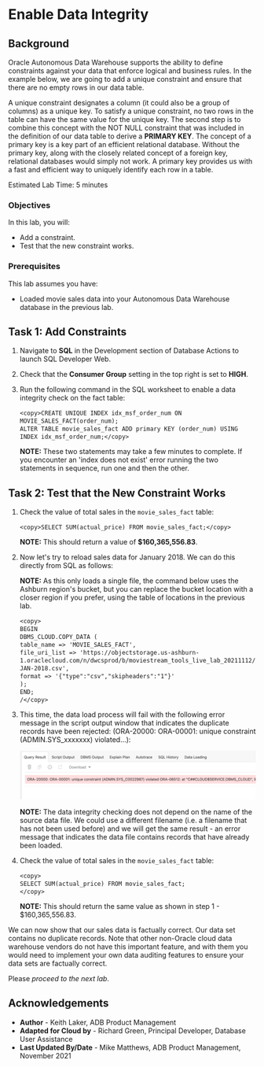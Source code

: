 ﻿
# Enable Data Integrity

## Background

Oracle Autonomous Data Warehouse supports the ability to define constraints against your data that enforce logical and business rules. In the example below, we are going to add a unique constraint and ensure that there are no empty rows in our data table.

A unique constraint designates a column (it could also be a group of columns) as a unique key. To satisfy a unique constraint, no two rows in the table can have the same value for the unique key. The second step is to combine this concept with the NOT NULL constraint that was included in the definition of our data table to derive a **PRIMARY KEY**. The concept of a primary key is a key part of an efficient relational database. Without the primary key, along with the closely related concept of a foreign key, relational databases would simply not work. A primary key provides us with a fast and efficient way to uniquely identify each row in a table.   

Estimated Lab Time: 5 minutes

### Objectives

In this lab, you will:

*   Add a constraint.
*   Test that the new constraint works.

### Prerequisites

This lab assumes you have:

- Loaded movie sales data into your Autonomous Data Warehouse database in the previous lab.

## Task 1: Add Constraints

1. Navigate to **SQL** in the Development section of Database Actions to launch SQL Developer Web.

2. Check that the **Consumer Group** setting in the top right is set to **HIGH**.

3. Run the following command in the SQL worksheet to enable a data integrity check on the fact table:

    ```
    <copy>CREATE UNIQUE INDEX idx_msf_order_num ON MOVIE_SALES_FACT(order_num);
    ALTER TABLE movie_sales_fact ADD primary KEY (order_num) USING INDEX idx_msf_order_num;</copy>
    ```
    **NOTE:** These two statements may take a few minutes to complete. If you encounter an 'index does not exist' error running the two statements in sequence, run one and then the other.

## Task 2: Test that the New Constraint Works

1. Check the value of total sales in the `movie_sales_fact` table:

    ```
    <copy>SELECT SUM(actual_price) FROM movie_sales_fact;</copy>
    ```
    **NOTE:** This should return a value of **$160,365,556.83**.

2. Now let's try to reload sales data for January 2018. We can do this directly from SQL as follows:

    **NOTE:** As this only loads a single file, the command below uses the Ashburn region's bucket, but you can replace the bucket location with a closer region if you prefer, using the table of locations in the previous lab.

    ```
    <copy>
    BEGIN
    DBMS_CLOUD.COPY_DATA (
    table_name => 'MOVIE_SALES_FACT',
    file_uri_list => 'https://objectstorage.us-ashburn-1.oraclecloud.com/n/dwcsprod/b/moviestream_tools_live_lab_20211112/o/movie_sales_fact/d1184_movie_sales_fact-JAN-2018.csv',
    format => '{"type":"csv","skipheaders":"1"}'
    );
    END;
    /</copy>
    ```

3. This time, the data load process will fail with the following error message in the script output window that indicates the duplicate records have been rejected: (ORA-20000: ORA-00001: unique constraint (ADMIN.SYS_xxxxxxx) violated...):

    ![Error message showing duplicates](images/sql-data-loading-lab3-step2-substep3.png)

    **NOTE:** The data integrity checking does not depend on the name of the source data file. We could use a different filename (i.e. a filename that has not been used before) and we will get the same result - an error message that indicates the data file contains records that have already been loaded.

4. Check the value of total sales in the `movie_sales_fact` table:

    ```
    <copy>
    SELECT SUM(actual_price) FROM movie_sales_fact;
    </copy>
    ```

    **NOTE:** This should return the same value as shown in step 1 - $160,365,556.83.

We can now show that our sales data is factually correct. Our data set contains no duplicate records. Note that other non-Oracle cloud data warehouse vendors do not have this important feature, and with them you would need to implement your own data auditing features to ensure your data sets are factually correct.

Please *proceed to the next lab*.

## Acknowledgements

* **Author** - Keith Laker, ADB Product Management
* **Adapted for Cloud by** - Richard Green, Principal Developer, Database User Assistance
* **Last Updated By/Date** - Mike Matthews, ADB Product Management, November 2021

